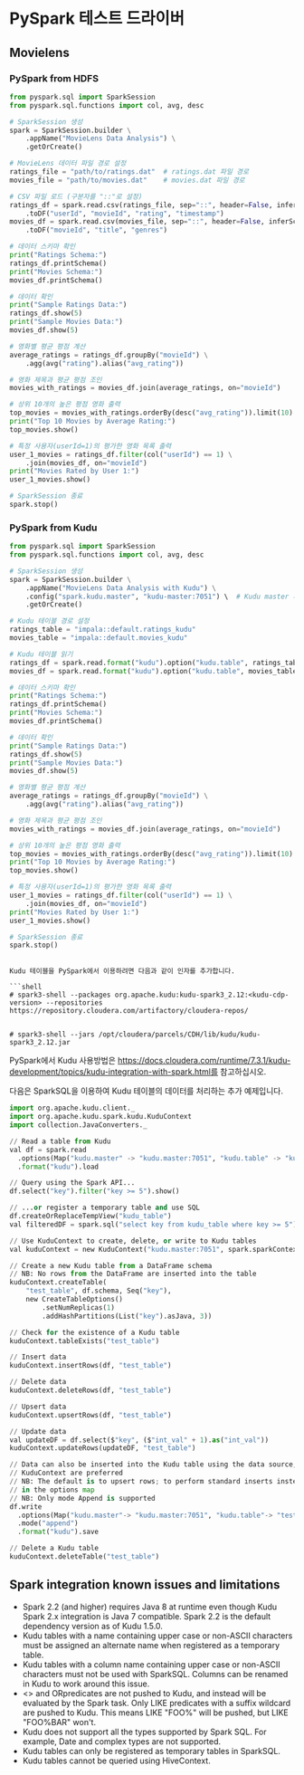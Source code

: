 # PySpark 테스트 드라이버

## Movielens

### PySpark from HDFS

```python
from pyspark.sql import SparkSession
from pyspark.sql.functions import col, avg, desc

# SparkSession 생성
spark = SparkSession.builder \
    .appName("MovieLens Data Analysis") \
    .getOrCreate()

# MovieLens 데이터 파일 경로 설정
ratings_file = "path/to/ratings.dat"  # ratings.dat 파일 경로
movies_file = "path/to/movies.dat"    # movies.dat 파일 경로

# CSV 파일 로드 (구분자를 "::"로 설정)
ratings_df = spark.read.csv(ratings_file, sep="::", header=False, inferSchema=True) \
    .toDF("userId", "movieId", "rating", "timestamp")
movies_df = spark.read.csv(movies_file, sep="::", header=False, inferSchema=True) \
    .toDF("movieId", "title", "genres")

# 데이터 스키마 확인
print("Ratings Schema:")
ratings_df.printSchema()
print("Movies Schema:")
movies_df.printSchema()

# 데이터 확인
print("Sample Ratings Data:")
ratings_df.show(5)
print("Sample Movies Data:")
movies_df.show(5)

# 영화별 평균 평점 계산
average_ratings = ratings_df.groupBy("movieId") \
    .agg(avg("rating").alias("avg_rating"))

# 영화 제목과 평균 평점 조인
movies_with_ratings = movies_df.join(average_ratings, on="movieId")

# 상위 10개의 높은 평점 영화 출력
top_movies = movies_with_ratings.orderBy(desc("avg_rating")).limit(10)
print("Top 10 Movies by Average Rating:")
top_movies.show()

# 특정 사용자(userId=1)의 평가한 영화 목록 출력
user_1_movies = ratings_df.filter(col("userId") == 1) \
    .join(movies_df, on="movieId")
print("Movies Rated by User 1:")
user_1_movies.show()

# SparkSession 종료
spark.stop()
```

### PySpark from Kudu

```python
from pyspark.sql import SparkSession
from pyspark.sql.functions import col, avg, desc

# SparkSession 생성
spark = SparkSession.builder \
    .appName("MovieLens Data Analysis with Kudu") \
    .config("spark.kudu.master", "kudu-master:7051") \  # Kudu master 서버 주소
    .getOrCreate()

# Kudu 테이블 경로 설정
ratings_table = "impala::default.ratings_kudu"
movies_table = "impala::default.movies_kudu"

# Kudu 테이블 읽기
ratings_df = spark.read.format("kudu").option("kudu.table", ratings_table).load()
movies_df = spark.read.format("kudu").option("kudu.table", movies_table).load()

# 데이터 스키마 확인
print("Ratings Schema:")
ratings_df.printSchema()
print("Movies Schema:")
movies_df.printSchema()

# 데이터 확인
print("Sample Ratings Data:")
ratings_df.show(5)
print("Sample Movies Data:")
movies_df.show(5)

# 영화별 평균 평점 계산
average_ratings = ratings_df.groupBy("movieId") \
    .agg(avg("rating").alias("avg_rating"))

# 영화 제목과 평균 평점 조인
movies_with_ratings = movies_df.join(average_ratings, on="movieId")

# 상위 10개의 높은 평점 영화 출력
top_movies = movies_with_ratings.orderBy(desc("avg_rating")).limit(10)
print("Top 10 Movies by Average Rating:")
top_movies.show()

# 특정 사용자(userId=1)의 평가한 영화 목록 출력
user_1_movies = ratings_df.filter(col("userId") == 1) \
    .join(movies_df, on="movieId")
print("Movies Rated by User 1:")
user_1_movies.show()

# SparkSession 종료
spark.stop()
```










```

Kudu 테이블을 PySpark에서 이용하려면 다음과 같이 인자를 추가합니다.

```shell
# spark3-shell --packages org.apache.kudu:kudu-spark3_2.12:<kudu-cdp-version> --repositories https://repository.cloudera.com/artifactory/cloudera-repos/


# spark3-shell --jars /opt/cloudera/parcels/CDH/lib/kudu/kudu-spark3_2.12.jar
```

PySpark에서 Kudu 사용방법은 https://docs.cloudera.com/runtime/7.3.1/kudu-development/topics/kudu-integration-with-spark.html를 참고하십시오.

다음은 SparkSQL을 이용하여 Kudu 테이블의 데이터를 처리하는 추가 예제입니다.

```python
import org.apache.kudu.client._
import org.apache.kudu.spark.kudu.KuduContext
import collection.JavaConverters._

// Read a table from Kudu
val df = spark.read
  .options(Map("kudu.master" -> "kudu.master:7051", "kudu.table" -> "kudu_table"))
  .format("kudu").load

// Query using the Spark API...
df.select("key").filter("key >= 5").show()

// ...or register a temporary table and use SQL
df.createOrReplaceTempView("kudu_table")
val filteredDF = spark.sql("select key from kudu_table where key >= 5").show()

// Use KuduContext to create, delete, or write to Kudu tables
val kuduContext = new KuduContext("kudu.master:7051", spark.sparkContext)

// Create a new Kudu table from a DataFrame schema
// NB: No rows from the DataFrame are inserted into the table
kuduContext.createTable(
    "test_table", df.schema, Seq("key"),
    new CreateTableOptions()
        .setNumReplicas(1)
        .addHashPartitions(List("key").asJava, 3))

// Check for the existence of a Kudu table
kuduContext.tableExists("test_table")

// Insert data
kuduContext.insertRows(df, "test_table")

// Delete data
kuduContext.deleteRows(df, "test_table")

// Upsert data
kuduContext.upsertRows(df, "test_table")

// Update data
val updateDF = df.select($"key", ($"int_val" + 1).as("int_val"))
kuduContext.updateRows(updateDF, "test_table")

// Data can also be inserted into the Kudu table using the data source, though the methods on
// KuduContext are preferred
// NB: The default is to upsert rows; to perform standard inserts instead, set operation = insert
// in the options map
// NB: Only mode Append is supported
df.write
  .options(Map("kudu.master"-> "kudu.master:7051", "kudu.table"-> "test_table"))
  .mode("append")
  .format("kudu").save

// Delete a Kudu table
kuduContext.deleteTable("test_table")
```

## Spark integration known issues and limitations

* Spark 2.2 (and higher) requires Java 8 at runtime even though Kudu Spark 2.x integration is Java 7 compatible. Spark 2.2 is the default dependency version as of Kudu 1.5.0.
* Kudu tables with a name containing upper case or non-ASCII characters must be assigned an alternate name when registered as a temporary table.
* Kudu tables with a column name containing upper case or non-ASCII characters must not be used with SparkSQL. Columns can be renamed in Kudu to work around this issue.
* <> and ORpredicates are not pushed to Kudu, and instead will be evaluated by the Spark task. Only LIKE predicates with a suffix wildcard are pushed to Kudu. This means LIKE "FOO%" will be pushed, but LIKE "FOO%BAR" won't.
* Kudu does not support all the types supported by Spark SQL. For example, Date and complex types are not supported.
* Kudu tables can only be registered as temporary tables in SparkSQL.
* Kudu tables cannot be queried using HiveContext.